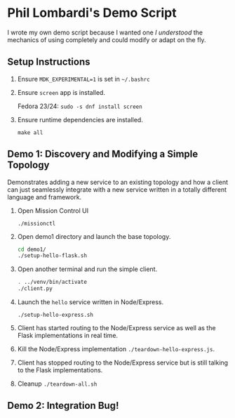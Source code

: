 # Phil Lombardi's Demo Script

I wrote my own demo script because I wanted one *I understood* the mechanics of using completely and could modify or adapt on the fly.

## Setup Instructions

1. Ensure `MDK_EXPERIMENTAL=1` is set in `~/.bashrc`
2. Ensure `screen` app is installed.

    Fedora 23/24:
    `sudo -s dnf install screen`
    
3. Ensure runtime dependencies are installed.

    `make all`

## Demo 1: Discovery and Modifying a Simple Topology

Demonstrates adding a new service to an existing topology and how a client can just seamlessly integrate with a new service written in a totally different language and framework.

1. Open Mission Control UI

   `./missionctl`
   
2. Open demo1 directory and launch the base topology.

    ```bash
    cd demo1/
    ./setup-hello-flask.sh
    ```
    
3. Open another terminal and run the simple client.

    ```bash
    . ../venv/bin/activate
    ./client.py
    ```
    
4. Launch the `hello` service written in Node/Express.
    
   `./setup-hello-express.sh`  
    
5. Client has started routing to the Node/Express service as well as the Flask implementations in real time. 
6. Kill the Node/Express implementation `./teardown-hello-express.js`.
7. Client has stopped routing to the Node/Express service but is still talking to the Flask implementations.
8. Cleanup `./teardown-all.sh`

## Demo 2: Integration Bug!